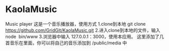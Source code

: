 # KaolaMusic
Music player
这是一个音乐播放器，使用方式
1.clone到本地 git clone https://github.com/GridGit/KaolaMusic.git
2.进入clone到本地的文件，输入 node  bin/www
3.浏览器中输入 127.0.0.1：3000，使用本应用。
这里添加了几首音乐在里面，你可以将自己的音乐添加到 /public/media 中
